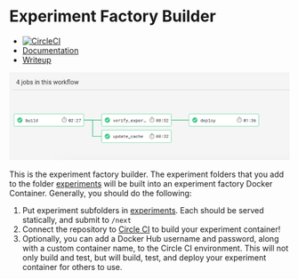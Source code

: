 # Experiment Factory Builder

 - [![CircleCI](https://circleci.com/gh/expfactory/builder.svg?style=svg)](https://circleci.com/gh/expfactory/builder)
 - [Documentation](https://expfactory.github.io/builder)
 - [Writeup](https://vsoch.github.io/2018/experiment-builder)

![docs/assets/img/circle.png](docs/assets/img/circle.png)

This is the experiment factory builder. The experiment folders that you add to the folder
[experiments](experiments) will be built into an experiment factory Docker Container.
Generally, you should do the following:

  1. Put experiment subfolders in [experiments](experiments). Each should be served statically, and submit to `/next`
  2. Connect the repository to [Circle CI](https://www.circleci.org) to build your experiment container!
  3. Optionally, you can add a Docker Hub username and password, along with a custom container name, to the Circle CI environment. This will not only build and test, but will build, test, and deploy your experiment container for others to use.
